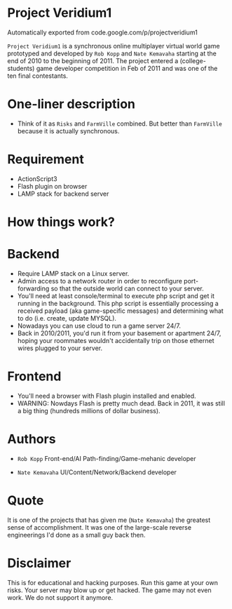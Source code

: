 # Project Veridium1
Automatically exported from code.google.com/p/projectveridium1

`Project Veridium1` is a synchronous online multiplayer virtual world game prototyped and developed by `Rob Kopp` and `Nate Kemavaha` starting at the end of 2010 to the beginning of 2011. 
The project entered a (college-students) game developer competition in Feb of 2011 and was one of the ten final contestants.

One-liner description
==
* Think of it as `Risks` and `FarmVille` combined. But better than `FarmVille` because it is actually synchronous. 

Requirement
==
* ActionScript3
* Flash plugin on browser
* LAMP stack for backend server

How things work?
==

Backend
==
* Require LAMP stack on a Linux server.
* Admin access to a network router in order to reconfigure port-forwarding so that the outside world can connect to your server.
* You'll need at least console/terminal to execute php script and get it running in the background. This php script is essentially processing a received payload (aka game-specific messages) and determining what to do (i.e. create, update MYSQL).
* Nowadays you can use cloud to run a game server 24/7. 
* Back in 2010/2011, you'd run it from your basement or apartment 24/7, hoping your roommates wouldn't accidentally trip on those ethernet wires plugged to your server.

Frontend
==
* You'll need a browser with Flash plugin installed and enabled. 
* WARNING: Nowdays Flash is pretty much dead. Back in 2011, it was still a big thing (hundreds millions of dollar business).

Authors
==
* `Rob Kopp` Front-end/AI Path-finding/Game-mehanic developer

* `Nate Kemavaha` UI/Content/Network/Backend developer

Quote
==
It is one of the projects that has given me (`Nate Kemavaha`) the greatest sense of accomplishment.
It was one of the large-scale reverse engineerings I'd done as a small guy back then.

Disclaimer
==
This is for educational and hacking purposes. 
Run this game at your own risks. Your server may blow up or get hacked. The game may not even work. 
We do not support it anymore. 

